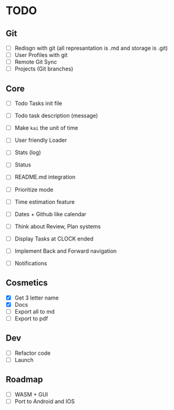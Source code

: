 # TODO

## Git
- [ ] Redisgn with git (all represantation is .md and storage is .git)
- [ ] User Profiles with git
- [ ] Remote Git Sync
- [ ] Projects (Git branches)

## Core
- [ ] Todo Tasks init file
- [ ] Todo task description (message)
- [ ] Make `kai` the unit of time
- [ ] User friendly Loader
- [ ] Stats (log)
- [ ] Status
- [ ] README.md integration
- [ ] Prioritize mode
- [ ] Time estimation feature
- [ ] Dates + Github like calendar
- [ ] Think about Review, Plan systems
- [ ] Display Tasks at CLOCK ended
- [ ] Implement Back and Forward navigation
- [ ] Notifications


## Cosmetics
- [X] Get 3 letter name
- [X] Docs
- [ ] Export all to md
- [ ] Export to pdf

## Dev
- [ ] Refactor code
- [ ] Launch

## Roadmap
- [ ] WASM + GUI
- [ ] Port to Android and IOS
